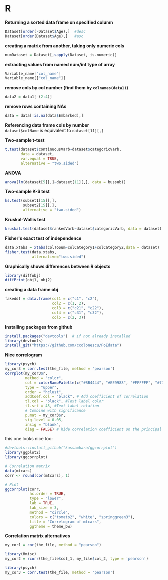 # R

**Returning a sorted data frame on specified column**
```r
Dataset[order(-Dataset$Age),]  #desc
Dataset[order(Dataset$Age),]   #asc
```
**creating a matrix from another, taking only numeric cols**
```r
numDataset = Dataset[,sapply(Dataset, is.numeric)]
```
**extracting values from named num/int type of array**
```r
Variable_name["col_name"]
Variable_name[["col_name"]]
```
**remove cols by col number (find them by `colnames(data1)`)**
```r
data2 = data1[-(2:4)]
```
**remove rows containing NAs**
```r
data = data[!is.na(data$Embarked),]
```
**Referencing data frame cols by number**  
`dataset$colName` is equivalent to `dataset[11][,]`

**Two-sample t-test**
```r
t.test(dataset$continuousVarb~dataset$categoricVarb, 
       data = dataset, 
       var.equal = TRUE, 
       alternative = "two.sided")
```
**ANOVA**
```r
anova(lm(dataset[5][,]~dataset[11][,], data = bussub))
```
**Two-sample K-S test**
```r
ks.test(subset1[15][,],
        subset2[15][,],
        alternative = "two.sided")
```
**Kruskal-Wallis test**
```r
kruskal.test(dataset$rankedVarb~dataset$categoricVarb, data = dataset)
```
**Fisher's exact test of independence**
```r
data.xtabs = xtabs(colToSum~colCategory1+colCategory2,data = dataset)
fisher.test(data.xtabs,
            alternative="two.sided")
```
**Graphically shows differences between R objects**
```r
library(diffobj)
diffPrint(obj1, obj2)
```
**creating a data frame obj**
```r
fakeddf = data.frame(col1 = c("c1", "c2"),
                     col2 = c(1, 2),
                     col3 = c("c21", "c22"),
                     col4 = c("c31", "c32"),
                     col5 = c(2, 3))
```
**Installing packages from github**
```r
install.packages("devtools")  # if not already installed
library(devtools)
install_git("https://github.com/ccolonescu/PoEdata")
```
**Nice correlogram**
```r
library(psych)
my_cor3 = corr.test(the_file, method = 'pearson')
corrplot(my_cor3$r, 
         method = "color", 
         col = colorRampPalette(c("#BB4444", "#EE9988", "#FFFFFF", "#77AADD", "#4477AA"))(200), 
         type = "upper", 
         order = "hclust", 
         addCoef.col = "black", # Add coefficient of correlation
         tl.col = "black", #Text label color
         tl.srt = 45, #Text label rotation
         # Combine with significance
         p.mat = my_cor3$r, 
         sig.level = 0.05, 
         insig = "blank", 
         diag = FALSE) # hide correlation coefficient on the principal diagonal
```
this one looks nice too:
```r
#devtools::install_github("kassambara/ggcorrplot")
library(ggplot2)
library(ggcorrplot)

# Correlation matrix
data(mtcars)
corr <- round(cor(mtcars), 1)

# Plot
ggcorrplot(corr,
           hc.order = TRUE, 
           type = "lower", 
           lab = TRUE, 
           lab_size = 3, 
           method = "circle", 
           colors = c("tomato2", "white", "springgreen3"), 
           title = "Correlogram of mtcars", 
           ggtheme = theme_bw)
```
**Correlation matrix alternatives**
```r
my_cor1 = cor(the_file, method = "pearson")

library(Hmisc)
my_cor2 = rcorr(the_file$col_1, my_file$col_2, type = 'pearson')

library(psych)
my_cor3 = corr.test(the_file, method = 'pearson')
```
